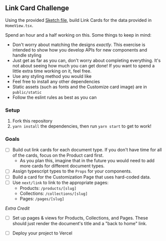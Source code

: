 
## Link Card Challenge

Using the provided [Sketch file](https://www.dropbox.com/s/fupmqvi363vluft/SK-code-challenge.sketch?dl=0), build Link Cards for the data provided in `HomeView.tsx`.

Spend an hour and a half working on this. Some things to keep in mind:

- Don't worry about matching the designs *exactly*. This exercise is intended to show how you develop APIs for new components and handle styling
- Just get as far as you can, don't worry about completing everything. It's not about seeing how much you can get done! If you want to spend a little extra time working on it, feel free.
- Use any styling method you would like
- Feel free to install any other dependencies
- Static assets (such as fonts and the Customize card image) are in `public/static`
- Follow the eslint rules as best as you can

### Setup

1. Fork this repository
2. `yarn install` the dependencies, then run `yarn start` to get to work!

### Goals

- [ ] Build out link cards for each document type. If you don't have time for all of the cards, focus on the Product card first.
   - As you plan this, imagine that in the future you would need to add more cards for different document types.
- [ ] Assign typescript types to the `Props` for your components.
- [ ] Build a card for the Customization Page that uses hard-coded data.
- [ ] Use `next/link` to link to the appropriate pages:
  - Products: `/products/[slug]`
  - Collections: `/collections/[slug]`
  - Pages: `/pages/[slug]`

*Extra Credit*

- [ ] Set up pages & views for Products, Collections, and Pages. These should just render the document's title and a "back to home" link.
- [ ] Deploy your project to Vercel

